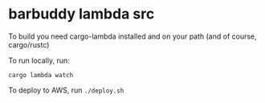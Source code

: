 # barbuddy lambda src

To build you need cargo-lambda installed and on your path (and of course, cargo/rustc)

To run locally, run:

```
cargo lambda watch
```

To deploy to AWS, run `./deploy.sh`
